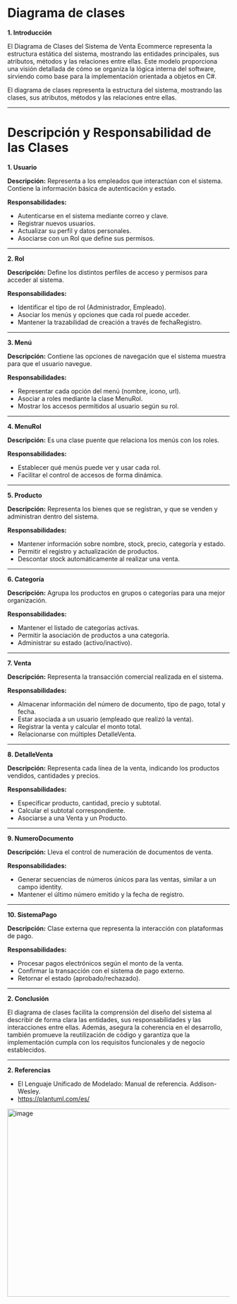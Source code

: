 # Diagrama de clases

**1. Introducción**

El Diagrama de Clases del Sistema de Venta Ecommerce representa la estructura estática del sistema, mostrando las entidades principales, sus atributos, métodos y las relaciones entre ellas. Este modelo proporciona una visión detallada de cómo se organiza la lógica interna del software, sirviendo como base para la implementación orientada a objetos en C#.

El diagrama de clases representa la estructura del sistema, mostrando las
clases, sus atributos, métodos y las relaciones entre ellas.

---
# Descripción y Responsabilidad de las Clases


**1. Usuario**

**Descripción:** Representa a los empleados que interactúan con el sistema. Contiene la información básica de autenticación y estado.

**Responsabilidades:**
  - Autenticarse en el sistema mediante correo y clave.
  - Registrar nuevos usuarios.
  - Actualizar su perfil y datos personales.
  - Asociarse con un Rol que define sus permisos.

---
 
**2. Rol**

**Descripción:** Define los distintos perfiles de acceso y permisos para acceder al sistema.

**Responsabilidades:**
  - Identificar el tipo de rol (Administrador, Empleado).
  - Asociar los menús y opciones que cada rol puede acceder.
  - Mantener la trazabilidad de creación a través de fechaRegistro.

---

**3. Menú**

**Descripción:** Contiene las opciones de navegación que el sistema muestra para que el usuario navegue.

**Responsabilidades:**
  - Representar cada opción del menú (nombre, icono, url).
  - Asociar a roles mediante la clase MenuRol.
  - Mostrar los accesos permitidos al usuario según su rol.

---

**4. MenuRol**

**Descripción:** Es una clase puente que relaciona los menús con los roles.

**Responsabilidades:**
  - Establecer qué menús puede ver y usar cada rol.
  - Facilitar el control de accesos de forma dinámica.


---


**5. Producto**

**Descripción:** Representa los bienes que se registran, y que se venden y administran dentro del sistema.

**Responsabilidades:**
  - Mantener información sobre nombre, stock, precio, categoría y estado.
  - Permitir el registro y actualización de productos.
  - Descontar stock automáticamente al realizar una venta.

---


**6. Categoría**

**Descripción:** Agrupa los productos en grupos o categorías para una mejor organización.

**Responsabilidades:**
  - Mantener el listado de categorías activas.
  - Permitir la asociación de productos a una categoría.
  - Administrar su estado (activo/inactivo).

---


**7. Venta**

**Descripción:** Representa la transacción comercial realizada en el sistema.

**Responsabilidades:**
  - Almacenar información del número de documento, tipo de pago, total y fecha.
  - Estar asociada a un usuario (empleado que realizó la venta).
  - Registrar la venta y calcular el monto total.
  - Relacionarse con múltiples DetalleVenta.

---


**8. DetalleVenta**

**Descripción:** Representa cada línea de la venta, indicando los productos vendidos, cantidades y precios.

**Responsabilidades:**
  - Especificar producto, cantidad, precio y subtotal.
  - Calcular el subtotal correspondiente.
  - Asociarse a una Venta y un Producto.

---


**9. NumeroDocumento**

**Descripción:** Lleva el control de numeración de documentos de venta.

**Responsabilidades:**
  - Generar secuencias de números únicos para las ventas, similar a un campo identity.
  - Mantener el último número emitido y la fecha de registro.

---


**10. SistemaPago**

**Descripción:** Clase externa que representa la interacción con plataformas de pago.

**Responsabilidades:**
  - Procesar pagos electrónicos según el monto de la venta.
  - Confirmar la transacción con el sistema de pago externo.
  - Retornar el estado (aprobado/rechazado).

---

**2. Conclusión**

El diagrama de clases facilita la comprensión del diseño del sistema al describir de forma clara las entidades, sus responsabilidades y las interacciones entre ellas. Además, asegura la coherencia en el desarrollo, también promueve la reutilización de código y garantiza que la implementación cumpla con los requisitos funcionales y de negocio establecidos.

---

**2. Referencias**
  - El Lenguaje Unificado de Modelado: Manual de referencia. Addison-Wesley.
  - https://plantuml.com/es/




<img width="754" height="426" alt="image" src="https://github.com/user-attachments/assets/d7a712f3-3a0f-436f-9fc1-9ea214f68fd8" />

  
  


  
